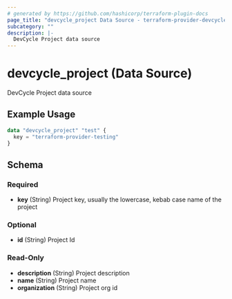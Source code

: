 ```yaml
---
# generated by https://github.com/hashicorp/terraform-plugin-docs
page_title: "devcycle_project Data Source - terraform-provider-devcycle"
subcategory: ""
description: |-
  DevCycle Project data source
---
```


# devcycle_project (Data Source)

DevCycle Project data source

## Example Usage

```terraform
data "devcycle_project" "test" {
  key = "terraform-provider-testing"
}
```

<!-- schema generated by tfplugindocs -->
## Schema

### Required

- **key** (String) Project key, usually the lowercase, kebab case name of the project

### Optional

- **id** (String) Project Id

### Read-Only

- **description** (String) Project description
- **name** (String) Project name
- **organization** (String) Project org id


